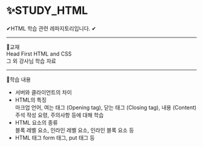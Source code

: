 # ✨STUDY_HTML <br>
✔HTML 학습 관련 레파지토리입니다. ✔
<hr>
📗교재 <br>
Head First HTML and CSS <br>
그 외 강사님 학습 자료<br>

------------------------------------------------------------
🚀학습 내용<br>
- 서버와 클라이언트의 차이 <br>
- HTML의 특징 <br>
마크업 언어, 여는 태그 (Opening tag), 닫는 태그 (Closing tag), 내용 (Content)<br>
주석 작성 요령, 주의사항 등에 대해 학습
- HTML 요소의 종류<br>
블록 레벨 요소, 인라인 레벨 요소, 인라인 블록 요소 등<br>
- HTML 태그
form 태그, put 태그 등<br>

